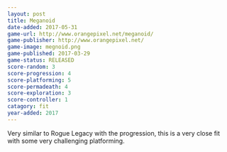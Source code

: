 ```yaml
---
layout: post
title: Meganoid
date-added: 2017-05-31
game-url: http://www.orangepixel.net/meganoid/
game-publisher: http://www.orangepixel.net/
game-image: megnoid.png
game-published: 2017-03-29
game-status: RELEASED
score-random: 3
score-progression: 4
score-platforming: 5
score-permadeath: 4
score-exploration: 3
score-controller: 1
catagory: fit
year-added: 2017
---
```


Very similar to Rogue Legacy with the progression, this is a very close fit with some very challenging platforming.
